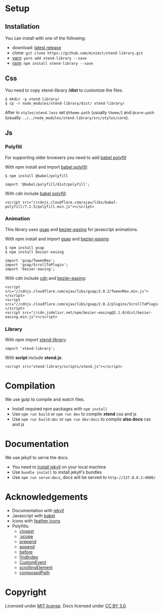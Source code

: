# Setup

## Installation

You can install with one of the following:
* download: [latest release](https://github.com/minimit/xtend-library/releases/latest)
* clone: `git clone https://github.com/minimit/xtend-library.git`
* [yarn](https://yarnpkg.com/): `yarn add xtend-library --save`
* [npm](https://www.npmjs.com/): `npm install xtend-library --save`

## Css

You need to copy xtend-library **/dist** to customize the files.

```
$ mkdir -p xtend-library/
$ cp -r node_modules/xtend-library/dist/ xtend-library/
```

After in `styles/xtend.less` set `@theme-path` (usually `theme/`) and `@core-path` (usually `../../node_modules/xtend-library/src/styles/core`).

## Js

### Polyfill

For supporting older browsers you need to add [babel polyfill](https://babeljs.io/docs/en/babel-polyfill/)

With npm install and import [babel polyfill](https://www.npmjs.com/package/@babel/polyfill):

```
$ npm install @babel/polyfill
```

```
import '@babel/polyfill/dist/polyfill';
```

With cdn include [babel polyfill](https://cdnjs.com/libraries/babel-polyfill):

```
<script src="//cdnjs.cloudflare.com/ajax/libs/babel-polyfill/7.2.5/polyfill.min.js"></script>
```

### Animation

This library uses [gsap](https://github.com/greensock/GreenSock-JS) and [bezier-easing](https://github.com/gre/bezier-easing) for javascript animations.

With npm install and import [gsap](https://www.npmjs.com/package/gsap) and [bezier-easing](https://www.npmjs.com/package/bezier-easing):

```
$ npm install gsap
$ npm install bezier-easing
```

```
import 'gsap/TweenMax';
import 'gsap/ScrollToPlugin';
import 'bezier-easing';
```

With cdn include [cdn](https://cdnjs.com/libraries/gsap) and [bezier-easing](https://www.jsdelivr.com/package/npm/bezier-easing):

```
<script src="//cdnjs.cloudflare.com/ajax/libs/gsap/2.0.2/TweenMax.min.js"></script>
<script src="//cdnjs.cloudflare.com/ajax/libs/gsap/2.0.2/plugins/ScrollToPlugin.min.js"></script>
<script src="//cdn.jsdelivr.net/npm/bezier-easing@2.1.0/dist/bezier-easing.min.js"></script>
```

### Library

With npm import [xtend-library](https://www.npmjs.com/package/xtend-library):

```
import 'xtend-library';
```

With **script** include **xtend.js**:

```
<script src="xtend-library/scripts/xtend.js"></script>
```

# Compilation

We use gulp to compile and watch files.

* Install required npm packages with `npm install`
* Use `npm run build` or `npm run dev` to compile **xtend** css and js
* Use `npm run build:doc` or `npm run dev:docs` to compile **also docs** css and js

# Documentation

We use jekyll to serve the docs.

* You need to [install jekyll](https://jekyllrb.com/docs/installation/) on your local machine
* Use `bundle install` to install jekyll's bundles
* Use `npm run serve:docs`, docs will be served to `http://127.0.0.1:4000/`

# Acknowledgements

* Documentation with [jekyll](https://jekyllrb.com/)
* Javascript with [babel](https://babeljs.io/)
* Icons with [feather icons](https://github.com/feathericons/feather)
* Polyfills:
  * [closest](https://github.com/jonathantneal/closest/)
  * [:scope](https://github.com/jonathantneal/element-qsa-scope/)
  * [prepend](https://developer.mozilla.org/en-US/docs/Web/API/ParentNode/prepend)
  * [append](https://developer.mozilla.org/en-US/docs/Web/API/ParentNode/append)
  * [before](https://developer.mozilla.org/en-US/docs/Web/API/ChildNode/before)
  * [findIndex](https://developer.mozilla.org/en-US/docs/Web/JavaScript/Reference/Global_Objects/Array/findIndex)
  * [CustomEvent](https://developer.mozilla.org/en-US/docs/Web/API/CustomEvent/CustomEvent)
  * [scrollingElement](https://github.com/yangg/scrolling-element)
  * [composedPath](https://github.com/DieterHolvoet/event-propagation-path)
  
# Copyright

Licensed under [MIT license](https://github.com/minimit/xtend-library/blob/master/LICENSE).
Docs licensed under [CC BY 3.0](https://github.com/minimit/xtend-library/blob/master/LICENSE-DOCS).
